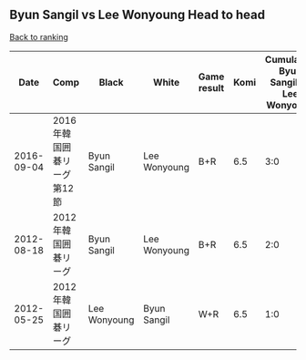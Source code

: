 ## Byun Sangil vs Lee Wonyoung Head to head

[Back to ranking](../../index.md)




| **Date** | **Comp** | **Black** | **White** | **Game result** | **Komi** | **Cumulative Byun Sangil vs Lee Wonyoung** | **Byun Sangil streak** | **Lee Wonyoung streak** | 
| --- | --- | --- | --- | --- | --- | --- | --- | --- |
| 2016-09-04 | 2016年韓国囲碁リーグ第12節 | Byun Sangil | Lee Wonyoung | B+R | 6.5 | 3:0 | 3 | 0 | 
| 2012-08-18 | 2012年韓国囲碁リーグ | Byun Sangil | Lee Wonyoung | B+R | 6.5 | 2:0 | 2 | 0 | 
| 2012-05-25 | 2012年韓国囲碁リーグ | Lee Wonyoung | Byun Sangil | W+R | 6.5 | 1:0 | 1 | 0 |




